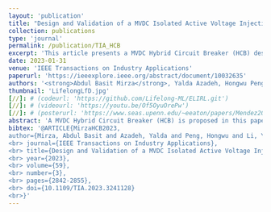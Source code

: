 ```yaml
---
layout: 'publication'
title: "Design and Validation of a MVDC Isolated Active Voltage Injection Based HCB"
collection: publications
type: 'journal'
permalink: /publication/TIA_HCB
excerpt: 'This article presents a MVDC Hybrid Circuit Breaker (HCB) design comprising an electro-mechanical switch in series a Voltage Injector Building Block (VIBB) with LV power semiconductor devices.'
date: 2023-01-31
venue: 'IEEE Transactions on Industry Applications'
paperurl: 'https://ieeexplore.ieee.org/abstract/document/10032635'
authors: '<strong>Abdul Basit Mirza</strong>, Yalda Azadeh, Hongwu Peng, Yang Li, John Kaplun and <a href="https://www.stonybrook.edu/commcms/electrical/people/-core_faculty/luo_fang">Fang Luo</a>'
thumbnail: 'LifelongLfD.jpg'
[//]: # (codeurl: 'https://github.com/Lifelong-ML/ELIRL.git')
[//]: # (videourl: 'https://youtu.be/Of5OyuOrePw')
[//]: # (posterurl: 'https://www.seas.upenn.edu/~eeaton/papers/Mendez2018Lifelong-poster.pdf')
abstract: 'A MVDC Hybrid Circuit Breaker (HCB) is proposed in this paper that consists of an electro-mechanical switch (EMS) in series with a Voltage Injector Building Block (VIBB). The VIBB-HCB does not employ any semiconductor devices in the main DC line. The VIBB utilizes an E-core-based integrated magnetic structure for injection purpose. The core is unbiased during normal operation, which does not affect system response or add more inductance in the main DC line. Further, the injection circuit is isolated from the main circuit. Hence, any surge or fault current does not impact the injection circuit. The injection circuit comprises a SiC-based full bridge auxiliary converter, which provides fast (μs range) bidirectional fault clearing capability. Moreover, the EMS is opened under zero voltage and zero current, which increases EMS reliability and lifetime. Lastly, the design does not require bulky high rating energy absorption components such varistors due to miniscule post-fault interruption residual energy. A detailed design procedure is derived and validated through Finite Element Analysis using ANSYS Maxwell Transient solver. This is followed by experimental verification on a scaled down hardware prototype.'
bibtex: '@ARTICLE{MirzaHCB2023,
author={Mirza, Abdul Basit and Azadeh, Yalda and Peng, Hongwu and Li, Yang and Kaplun, John and Luo, Fang},
<br> journal={IEEE Transactions on Industry Applications},    
<br> title={Design and Validation of a MVDC Isolated Active Voltage Injection Based HCB},
<br> year={2023},
<br> volume={59},
<br> number={3},
<br> pages={2842-2855},
<br> doi={10.1109/TIA.2023.3241128}
<br>}'
---
```

